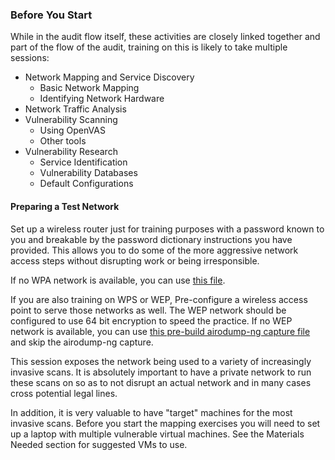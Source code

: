 ### Before You Start

While in the audit flow itself, these activities are closely linked together and part of the flow of the audit, training on this is likely to take multiple sessions:

  * Network Mapping and Service Discovery
    * Basic Network Mapping
    * Identifying Network Hardware
  * Network Traffic Analysis
  * Vulnerability Scanning
    * Using OpenVAS
    * Other tools
  * Vulnerability Research
    * Service Identification
    * Vulnerability Databases
    * Default Configurations

#### Preparing a Test Network

Set up a wireless router just for training purposes with a password known to you and breakable by the password dictionary instructions you have provided.  This allows you to do some of the more aggressive network access steps without disrupting work or being irresponsible.

If no WPA network is available, you can use [this file](http://wiki.wireshark.org/SampleCaptures?action=AttachFile&do=get&target=wpa-Induction.pcap).

If you are also training on WPS or WEP, Pre-configure a wireless access point to serve those networks as well. The WEP network should be configured to use 64 bit encryption to speed the practice. If no WEP network is available, you can use [this pre-build airodump-ng capture file](http://download.aircrack-ng.org/wiki-files/other/test.ivs) and skip the airodump-ng capture.

This session exposes the network being used to a variety of increasingly invasive scans. It is absolutely important to have a private network to run these scans on so as to not disrupt an actual network and in many cases cross potential legal lines.

In addition, it is very valuable to have "target" machines for the most invasive scans. Before you start the mapping exercises you will need to set up a laptop with multiple vulnerable virtual machines.  See the Materials Needed section for suggested VMs to use.
